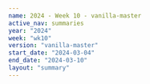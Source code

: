 ```yaml
---
name: 2024 - Week 10 - vanilla-master
active_nav: summaries
year: "2024"
week: "wk10"
version: "vanilla-master"
start_date: "2024-03-04"
end_date: "2024-03-10"
layout: "summary"
---
```

